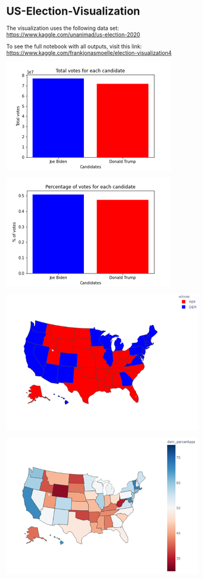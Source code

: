 # US-Election-Visualization

The visualization uses the following data set: https://www.kaggle.com/unanimad/us-election-2020

To see the full notebook with all outputs, visit this link: https://www.kaggle.com/frankjonasmoelle/election-visualization4

![alt text](images/total_votes.png)

![alt text](images/percentage_votes.png)

![alt text](images/us_election_map.png)

![alt text](images/us_map_dem_percentages.png)

